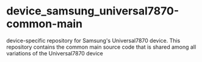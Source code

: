 # device_samsung_universal7870-common-main
 device-specific repository for Samsung's Universal7870 device. This repository contains the common main source code that is shared among all variations of the Universal7870 device
